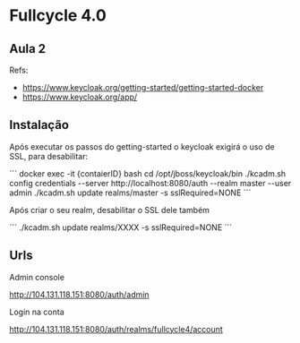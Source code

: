 # Fullcycle 4.0

## Aula 2

Refs:
- https://www.keycloak.org/getting-started/getting-started-docker
- https://www.keycloak.org/app/

## Instalação

Após executar os passos do getting-started o keycloak exigirá o uso de SSL, para desabilitar:

´´´
docker exec -it {contaierID} bash
cd /opt/jboss/keycloak/bin
./kcadm.sh config credentials --server http://localhost:8080/auth --realm master --user admin
./kcadm.sh update realms/master -s sslRequired=NONE
´´´

Após criar o seu realm, desabilitar o SSL dele também

´´´
./kcadm.sh update realms/XXXX -s sslRequired=NONE
´´´

## Urls

Admin console

http://104.131.118.151:8080/auth/admin

Login na conta

http://104.131.118.151:8080/auth/realms/fullcycle4/account

